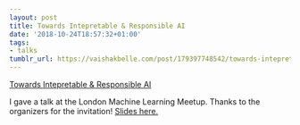 ```yaml
---
layout: post
title: Towards Intepretable & Responsible AI
date: '2018-10-24T18:57:32+01:00'
tags:
- talks
tumblr_url: https://vaishakbelle.com/post/179397748542/towards-intepretable-responsible-ai
---
```

[Towards Intepretable & Responsible AI](https://www.meetup.com/London-Machine-Learning-Meetup/events/255428240/)  

I gave a talk at the London Machine Learning Meetup. Thanks to the organizers for the invitation! [Slides here.](https://cl.ly/26780fcd2356/download/ML%252520meetup%2525202018.pdf)

